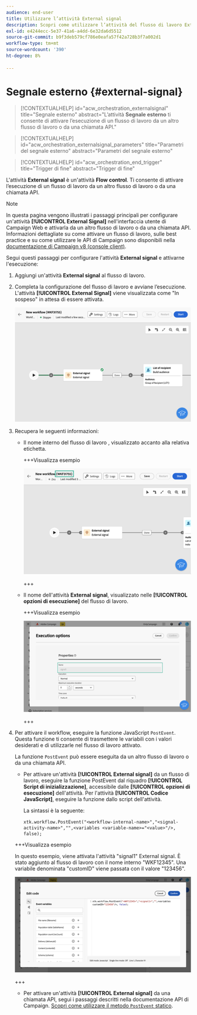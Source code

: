 ```yaml
---
audience: end-user
title: Utilizzare l’attività External signal
description: Scopri come utilizzare l’attività del flusso di lavoro External signal
exl-id: e4244ecc-5e37-41a6-a4dd-6e32da6d5512
source-git-commit: b9f3deb579cf786e0eafa57f42a728b3f7a002d1
workflow-type: tm+mt
source-wordcount: '390'
ht-degree: 8%

---
```


# Segnale esterno {#external-signal}

<!--External Signal End-->

>[!CONTEXTUALHELP]
>id="acw_orchestration_externalsignal"
>title="Segnale esterno"
>abstract="L’attività **Segnale esterno** ti consente di attivare l’esecuzione di un flusso di lavoro da un altro flusso di lavoro o da una chiamata API."

>[!CONTEXTUALHELP]
>id="acw_orchestration_externalsignal_parameters"
>title="Parametri del segnale esterno"
>abstract="Parametri del segnale esterno"

>[!CONTEXTUALHELP]
>id="acw_orchestration_end_trigger"
>title="Trigger di fine"
>abstract="Trigger di fine"

L&#39;attività **External signal** è un&#39;attività **Flow control**. Ti consente di attivare l’esecuzione di un flusso di lavoro da un altro flusso di lavoro o da una chiamata API.

>[!NOTE]
>
>In questa pagina vengono illustrati i passaggi principali per configurare un&#39;attività **[!UICONTROL External Signal]** nell&#39;interfaccia utente di Campaign Web e attivarla da un altro flusso di lavoro o da una chiamata API. Informazioni dettagliate su come attivare un flusso di lavoro, sulle best practice e su come utilizzare le API di Campaign sono disponibili nella [documentazione di Campaign v8 (console client)](https://experienceleague.adobe.com/en/docs/campaign/automation/workflows/advanced-management/javascript-in-workflows#trigger-example).

Segui questi passaggi per configurare l&#39;attività **External signal** e attivarne l&#39;esecuzione:

1. Aggiungi un&#39;attività **External signal** al flusso di lavoro.

1. Completa la configurazione del flusso di lavoro e avviane l’esecuzione. L&#39;attività **[!UICONTROL External Signal]** viene visualizzata come &quot;In sospeso&quot; in attesa di essere attivata.

   ![La schermata mostra l&#39;attività External Signal in uno stato in sospeso.](../assets/external-signal-pending.png)

1. Recupera le seguenti informazioni:

   * Il nome interno del flusso di lavoro **&#x200B;**, visualizzato accanto alla relativa etichetta.

     +++Visualizza esempio

     ![La schermata mostra il nome interno del flusso di lavoro accanto alla relativa etichetta.](../assets/external-signal-workflow-name.png)

     +++

   * Il nome dell&#39;attività **External signal**, visualizzato nelle **[!UICONTROL opzioni di esecuzione]** del flusso di lavoro.

     +++Visualizza esempio

     ![La schermata mostra il nome dell&#39;attività External Signal nelle opzioni di esecuzione.](../assets/external-signal-name.png)

     +++

1. Per attivare il workflow, eseguire la funzione JavaScript `PostEvent`. Questa funzione ti consente di trasmettere le variabili con i valori desiderati e di utilizzarle nel flusso di lavoro attivato.

   La funzione `PostEvent` può essere eseguita da un altro flusso di lavoro o da una chiamata API.

   * Per attivare un&#39;attività **[!UICONTROL External signal]** da un flusso di lavoro, eseguire la funzione PostEvent dal riquadro **[!UICONTROL Script di inizializzazione]**, accessibile dalle **[!UICONTROL opzioni di esecuzione]** dell&#39;attività. Per l&#39;attività **[!UICONTROL Codice JavaScript]**, eseguire la funzione dallo script dell&#39;attività.

     La sintassi è la seguente:

     ```
     xtk.workflow.PostEvent("<workflow-internal-name>","<signal-activity-name>","",<variables <variable-name>="<value>"/>, false);
     ```

   +++Visualizza esempio

   In questo esempio, viene attivata l&#39;attività &quot;signal1&quot; External signal. È stato aggiunto al flusso di lavoro con il nome interno &quot;WKF12345&quot;. Una variabile denominata &quot;customID&quot; viene passata con il valore &quot;123456&quot;.

   ![La schermata mostra un esempio di attivazione dell&#39;attività External Signal tramite la funzione PostEvent.](../assets/external-signal-sample.png)

   +++

   * Per attivare un&#39;attività **[!UICONTROL External signal]** da una chiamata API, segui i passaggi descritti nella documentazione API di Campaign. [Scopri come utilizzare il metodo `PostEvent` statico](https://experienceleague.adobe.com/developer/campaign-api/api/sm-workflow-PostEvent.html).